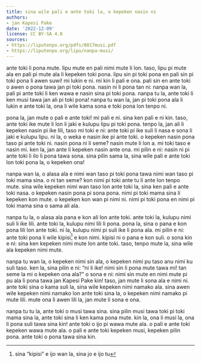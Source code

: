 ```yaml
---
title: sina wile pali e ante toki la, o kepeken nasin ni
authors:
- jan Kapesi Pake
date: '2022-12-09'
license: CC BY-SA 4.0
sources:
- https://liputenpo.org/pdfs/0017musi.pdf
- https://liputenpo.org/lipu/nanpa-musi/
---
```


ante toki li pona mute. lipu mute en pali nimi mute li lon. taso, lipu pi mute ala en pali pi mute ala li kepeken toki pona. lipu sin pi toki pona en pali sin pi toki pona li awen suwi! mi lukin e ni. mi kin li pali e ona. pali sin en ante toki o awen o pona tawa jan pi toki pona. nasin ni li pona tan ni: nanpa wan la, pali pi ante toki li ken wawa e nasin sina pi toki pona. nanpa tu la, ante toki li ken musi tawa jan ali pi toki pona! nanpa tu wan la, jan pi toki pona ala li lukin e ante toki la, ona li wile kama sona e toki pona lon tenpo ni.

pona la, jan mute o pali e ante toki! mi pali e ni. sina ken pali e ni kin. taso, ante toki ike mute li lon li jaki e kulupu lipu pi toki pona. tenpo la, jan ali li kepeken nasin pi ike lili, taso mi toki e ni: ante toki pi ike suli li nasa e sona li jaki e kulupu lipu. ni la, o weka e nasin ike pi ante toki. o kepeken nasin pona taso pi ante toki ni. nasin pona ni li seme? nasin mute li lon a. mi toki taso e nasin mi. ken la, jan ante li kepeken nasin ante ona. mi pilin e ni: nasin ni pi ante toki li ilo li pona tawa sona. sina pilin sama la, sina wile pali e ante toki lon toki pona la, o kepeken ona!

nanpa wan la, o alasa ala e nimi wan taso pi toki pona tawa nimi wan taso pi toki mama sina. o ni tan seme? kon nimi pi toki ante tu li ante lon tenpo mute. sina wile kepeken nimi wan taso lon ante toki la, sina ken pali e ante toki nasa. o kepeken nasin pona pi sona pona. nimi pi toki mama sina li kepeken kon mute. o kepeken kon wan pi nimi ni. nimi pi toki pona en nimi pi toki mama sina o sama ali ala.

nanpa tu la, o alasa ala pana e kon ali lon ante toki. ante toki la, kulupu nimi suli li ike lili. ante toki la, kulupu nimi lili li pona. pona la, sina o pana e kon pona lili lon ante toki. ni la, kulupu nimi pi suli ike li pona ala. mi pilin e ni: ante toki pona li wile kipisi[^1] e kon nimi. kipisi ni o pana e kon suli. o sona kin e ni: sina ken kepeken nimi mute lon ante toki. taso, tenpo mute la, sina wile ala kepeken nimi mute.

nanpa tu wan la, o kepeken nimi sin ala, o kepeken nimi pu taso anu nimi ku suli taso. ken la, sina pilin e ni: “ni li ike! nimi sin li pona mute tawa mi! tan seme la mi o kepeken ona ala?” o sona e ni: nimi sin mute en nimi mute pi pu ala li pona tawa jan Kapesi Pake kin! taso, jan mute li sona ala e nimi ni. ante toki sina o kama suli la, sina wile kepeken nimi namako ala. sina awen wile kepeken nimi namako lon ante toki sina la, o kepeken nimi namako pi mute lili. mute ona li awen lili la, jan mute li sona e ona.

nanpa tu tu la, ante toki o musi tawa sina. sina pilin musi tawa toki pi toki mama sina la, ante toki sina li ken kama pona mute. kin la, ona li musi la, ona li pona suli tawa sina kin! ante toki o ijo pi wawa mute ala. o pali e ante toki kepeken wawa mute ala. o pali e ante toki kepeken musi, kepeken pilin pona. ante toki o pona tawa sina kin.

[^1]: sina “kipisi” e ijo wan la, sina jo e ijo tu